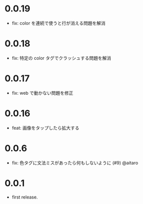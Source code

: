 # 0.0.19

- fix: color を連続で使うと行が消える問題を解消

# 0.0.18

- fix: 特定の color タグでクラッシュする問題を解消

# 0.0.17

- fix: web で動かない問題を修正

# 0.0.16

- feat: 画像をタップしたら拡大する

# 0.0.6

- fix: 色タグに文法ミスがあったら何もしないように (#9) @aitaro

# 0.0.1

- first release.
